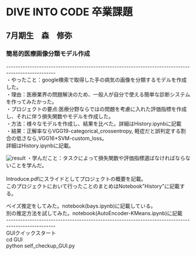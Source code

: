 # DIVE INTO CODE 卒業課題
## 7月期生　森　修弥
### 簡易的医療画像分類モデル作成<br>
---------------------------------------------------------------------------------------------------<br>
・やったこと：google検索で取得した手の病気の画像を分類するモデルを作成した。<br>
・理由：医療業界の問題解決のため、一般人が自分で使える簡単な診断システムを作ってみたかった。<br>
・プロジェクトの要点:医療分野ならではの問題を考慮に入れた評価指標を作成し、それに伴う損失関数やモデルを作成した。<br>
・方法：様々なモデルを作成し、結果を比べた。詳細はHistory.ipynbに記載<br>
・結果：正解率ならVGG19-categorical_crossentropy, 軽症だと誤判定する割合の低さなら,VGG16+SVM-custom_loss。<br>
     詳細はHistory.ipynbに記載。<br>

![result](https://user-images.githubusercontent.com/50583880/67921415-f69e4f80-fbea-11e9-8c56-d05e5860553d.png)
・学んだこと：タスクによって損失関数や評価指標選ばなければならないことを学んだ。<br>
<br>
Introduce.pdfにスライドとしてプロジェクトの概要を記載。<br>
このプロジェクトにおいて行ったことのまとめはNotebook"History"に記載する。<br>

ベイズ推定をしてみた。notebook(bays.ipynb)に記載している。<br>
別の推定方法を試してみた。notebook(AutoEncoder-KMeans.ipynb)に記載<br>
---------------------------------------------------------------------------------------------------<br>
GUIクイックスタート<br>
cd GUI<br>
python self_checkup_GUI.py<br>
